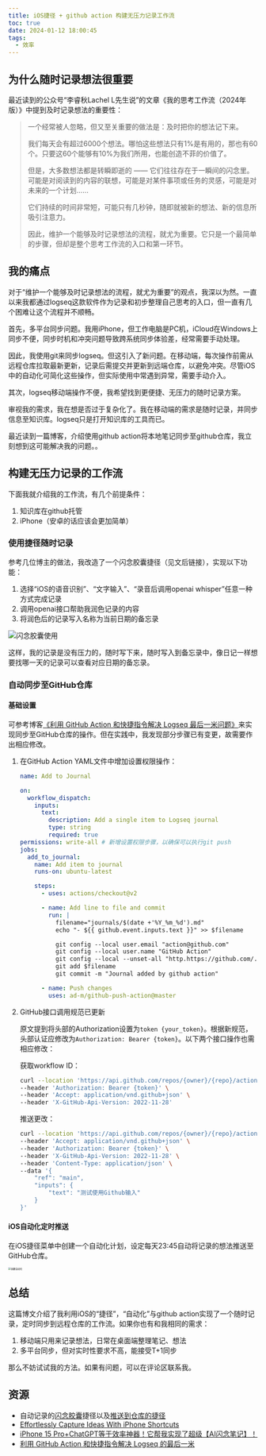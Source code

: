 ```yaml
---
title: iOS捷径 + github action 构建无压力记录工作流
toc: true
date: 2024-01-12 18:00:45
tags:
  - 效率
---
```

## 为什么随时记录想法很重要

最近读到的公众号“李睿秋Lachel L先生说”的文章《我的思考工作流（2024年版）》中提到及时记录想法的重要性：

> 一个经常被人忽略，但又至关重要的做法是：及时把你的想法记下来。 
> 
> 我们每天会有超过6000个想法。哪怕这些想法只有1%是有用的，那也有60个。只要这60个能够有10%为我们所用，也能创造不菲的价值了。 
> 
> 但是，大多数想法都是转瞬即逝的 —— 它们往往存在于一瞬间的闪念里。可能是对阅读到的内容的联想，可能是对某件事项或任务的灵感，可能是对未来的一个计划…… 
> 
> 它们持续的时间非常短，可能只有几秒钟，随即就被新的想法、新的信息所吸引注意力。 
> 
>因此，维护一个能够及时记录想法的流程，就尤为重要。它只是一个最简单的步骤，但却是整个思考工作流的入口和第一环节。

## 我的痛点

对于“维护一个能够及时记录想法的流程，就尤为重要”的观点，我深以为然。一直以来我都通过logseq这款软件作为记录和初步整理自己思考的入口，但一直有几个困难让这个流程并不顺畅。

首先，多平台同步问题。我用iPhone，但工作电脑是PC机，iCloud在Windows上同步不便，同步时机和冲突问题导致跨系统同步体验差，经常需要手动处理。

因此，我使用git来同步logseq。但这引入了新问题。在移动端，每次操作前需从远程仓库拉取最新更新，记录后需提交并更新到远端仓库，以避免冲突。尽管iOS中的自动化可简化这些操作，但实际使用中常遇到异常，需要手动介入。

其次，logseq移动端操作不便，我希望找到更便捷、无压力的随时记录方案。

审视我的需求，我在想是否过于复杂化了。我在移动端的需求是随时记录，并同步信息至知识库。logseq只是打开知识库的工具而已。

最近读到一篇博客，介绍使用github action将本地笔记同步至github仓库，我立刻想到这可能解决我的问题。。

## 构建无压力记录的工作流

下面我就介绍我的工作流，有几个前提条件：

1. 知识库在github托管
2. iPhone（安卓的话应该会更加简单）

### 使用捷径随时记录

参考几位博主的做法，我改造了一个闪念胶囊捷径（见文后链接），实现以下功能：

1. 选择“iOS的语音识别”、“文字输入”、“录音后调用openai whisper”任意一种方式完成记录
2. 调用openai接口帮助我润色记录的内容
3. 将润色后的记录写入名称为当前日期的备忘录

![闪念胶囊使用](https://noteedit.oss-cn-beijing.aliyuncs.com/uPic/闪念胶囊使用1705113684.GIF)

这样，我的记录是没有压力的，随时写下来，随时写入到备忘录中，像日记一样想要找哪一天的记录可以查看对应日期的备忘录。

### 自动同步至GitHub仓库

#### 基础设置

可参考博客[《利用 GitHub Action 和快捷指令解决 Logseq 最后一米问题》](https://frostming.com/2022/03-20/logseq-journal-automation/)来实现同步至GitHub仓库的操作。但在实践中，我发现部分步骤已有变更，故需要作出相应修改。

1. 在GitHub Action YAML文件中增加设置权限操作：

   ```yaml
   name: Add to Journal

   on:
     workflow_dispatch:
       inputs:
         text:
           description: Add a single item to Logseq journal
           type: string
           required: true
   permissions: write-all # 新增设置权限步骤，以确保可以执行git push
   jobs:
     add_to_journal:
       name: Add item to journal
       runs-on: ubuntu-latest

       steps:
         - uses: actions/checkout@v2

         - name: Add line to file and commit
           run: |
             filename="journals/$(date +'%Y_%m_%d').md"
             echo "- ${{ github.event.inputs.text }}" >> $filename

             git config --local user.email "action@github.com"
             git config --local user.name "GitHub Action"
             git config --local --unset-all "http.https://github.com/.extraheader"
             git add $filename
             git commit -m "Journal added by github action"

         - name: Push changes
           uses: ad-m/github-push-action@master
   ```

2. GitHub接口调用规范已更新

   原文提到将头部的Authorization设置为`token {your_token}`。根据新规范，头部认证应修改为`Authorization: Bearer {token}`。以下两个接口操作也需相应修改：

   获取workflow ID：

   ```sh
   curl --location 'https://api.github.com/repos/{owner}/{repo}/actions/workflows' \
   --header 'Authorization: Bearer {token}' \
   --header 'Accept: application/vnd.github+json' \
   --header 'X-GitHub-Api-Version: 2022-11-28'
   ```

   推送更改：

   ```sh
   curl --location 'https://api.github.com/repos/{owner}/{repo}/actions/workflows/{workid}/dispatches' \
   --header 'Accept: application/vnd.github+json' \
   --header 'Authorization: Bearer {token}' \
   --header 'X-GitHub-Api-Version: 2022-11-28' \
   --header 'Content-Type: application/json' \
   --data '{
       "ref": "main",
       "inputs": {
           "text": "测试使用Github输入"
       }
   }'
   ```

#### iOS自动化定时推送

在iOS捷径菜单中创建一个自动化计划，设定每天23:45自动将记录的想法推送至GitHub仓库。

<img src="https://noteedit.oss-cn-beijing.aliyuncs.com/uPic/创建自动化1705114975.PNG" alt="创建自动化" style="zoom:33%;" />



## 总结

这篇博文介绍了我利用iOS的“捷径”，“自动化”与github action实现了一个随时记录，定时同步到远程仓库的工作流。如果你也有和我相同的需求：

1. 移动端只用来记录想法，日常在桌面端整理笔记、想法
2. 多平台同步，但对实时性要求不高，能接受T+1同步

那么不妨试试我的方法。如果有问题，可以在评论区联系我。

## 资源

- 自动记录的[闪念胶囊](https://www.icloud.com/shortcuts/1dd814eee8bb43cb8faadcc11814c5d5)捷径以及[推送到仓库的捷径](https://www.icloud.com/shortcuts/936347fdabce48e9b0ff0ab809adf3dc)
- [Effortlessly Capture Ideas With iPhone Shortcuts](https://youtu.be/5j_8VU-a8Kk?si=92gUOisFME4DUdiz)
- [iPhone 15 Pro+ChatGPT等于效率神器！它帮我实现了超级【AI闪念笔记】！](https://youtu.be/3mCeTxLJYLA?si=NCYckl4oLTV7se-Y)
- [利用 GitHub Action 和快捷指令解决 Logseq 的最后一米](https://frostming.com/2022/03-20/logseq-journal-automation/)
